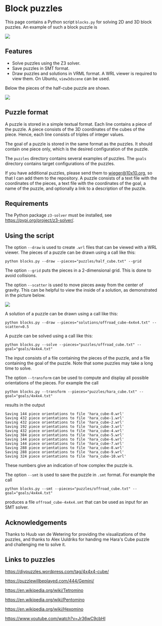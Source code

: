 # Block puzzles

This page contains a Python script `blocks.py` for solving 2D and 3D 
block puzzles. An example of such a block puzzle is 

![](images/blocks.jpg)

## Features

* Solve puzzles using the Z3 solver.
* Save puzzles in SMT format.
* Draw puzzles and solutions in VRML format. A WRL viewer is required to view them. On Ubuntu, `view3dscene` can be used.

Below the pieces of the half-cube puzzle are shown.

![](images/half_cube.png)

## Puzzle format

A puzzle is stored in a simple textual format. Each line contains a
piece of the puzzle. A piece consists of the 3D coordinates of the cubes
of the piece. Hence, each line consists of triples of integer values.

The goal of a puzzle is stored in the same format as the puzzles. It should
contain one piece only, which is the desired configuration of the puzzle. 

The `puzzles` directory contains several examples of puzzles.
The `goals` directory contains target configurations of the puzzles.

If you have additional puzzles, please send them to [wieger@10x10.org](mailto:wieger@10x10.org),
so that I can add them to the repository. A puzzle consists of
a text file with the coordinates of the pieces, a text file with
the coordinates of the goal, a name of the puzzle, and optionally a
link to a description of the puzzle.

## Requirements

The Python package `z3-solver` must be installed, see https://pypi.org/project/z3-solver/.

## Using the script

The option `--draw` is used to create `.wrl` files that can be viewed
with a WRL viewer. The pieces of a puzzle can be drawn using a call like this:
```
python blocks.py --draw --pieces="puzzles/half_cube.txt" --grid
```
The option `--grid` puts the pieces in a 2-dimensional grid. This 
is done to avoid collisions.

The option `--scatter` is used to move pieces away from the center
of gravity. This can be helpful to view the inside of a solution, as
demonstrated in the picture below.

![](images/offroad_cube-4x4x4.png)

A solution of a puzzle can be drawn using a call like this:
```
python blocks.py --draw --pieces="solutions/offroad_cube-4x4x4.txt" --scatter=0.5
```

A puzzle can be solved using a call like this:
```
python blocks.py --solve --pieces="puzzles/offroad_cube.txt" --goal="goals/4x4x4.txt"
```
The input consists of a file containing the pieces of the puzzle, and a
file containing the goal of the puzzle. Note that some puzzles may take a long time to
solve.

The option `--transform` can be used to compute and display all possible
orientations of the pieces. For example the call
```
python blocks.py --transform --pieces="puzzles/hara_cube.txt" --goal="goals/4x4x4.txt"
```
results in the output
```
Saving 144 piece orientations to file 'hara_cube-0.wrl'
Saving 432 piece orientations to file 'hara_cube-1.wrl'
Saving 432 piece orientations to file 'hara_cube-2.wrl'
Saving 192 piece orientations to file 'hara_cube-3.wrl'
Saving 432 piece orientations to file 'hara_cube-4.wrl'
Saving 384 piece orientations to file 'hara_cube-5.wrl'
Saving 144 piece orientations to file 'hara_cube-6.wrl'
Saving 144 piece orientations to file 'hara_cube-7.wrl'
Saving 288 piece orientations to file 'hara_cube-8.wrl'
Saving 288 piece orientations to file 'hara_cube-9.wrl'
Saving 324 piece orientations to file 'hara_cube-10.wrl'
```
These numbers give an indication of how complex the puzzle is.

The option `--smt` is used to save the puzzle in `.smt` format. For
example the call
```
python blocks.py --smt --pieces="puzzles/offroad_cube.txt" --goal="goals/4x4x4.txt"
```
produces a file `offroad_cube-4x4x4.smt` that can be used as input for an
SMT solver.

## Acknowledgements

Thanks to Huub van de Wetering for providing the visualizations of the
puzzles, and thanks to Alex Uuldriks for handing me Hara's Cube
puzzle and challenging me to solve it.

## Links to puzzles

https://diypuzzles.wordpress.com/tag/4x4x4-cube/

https://puzzlewillbeplayed.com/444/Gemini/

https://en.wikipedia.org/wiki/Tetromino

https://en.wikipedia.org/wiki/Pentomino

https://en.wikipedia.org/wiki/Hexomino

https://www.youtube.com/watch?v=Jr36wC9cbHI
